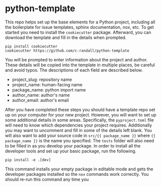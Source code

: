 # python-template

This repo helps set up the base elements for a Python project, including all the boilerplate for issue templates, sphinx documentation, nox, etc. To get started you need to install the `cookiecutter` package. Afterward, you can download the template and fill in the details when prompted.

```
pip install cookiecutter
cookiecutter https://github.com/c-randall/python-template
```

You will be prompted to enter information about the project and author. These details will be copied into the template in multiple places, be careful and avoid typos. The descriptions of each field are described below.

* project_slug: repository name
* project_name: human-facing name
* package_name: python import name
* author_name: author's name
* author_email: author's email

After you have completed these steps you should have a template repo set up on your computer for your new project. However, you will want to set up some additional details in some areas. Specifically, the `pyproject.toml` file will need to know which dependencies your project requires. Additionally you may want to uncomment and fill in some of the details left blank. You will also want to add your source code in `src/{{ package_name }}` where `{{ package_name }}` is the name you specified. The `tests` folder will also need to be filled in as you develop your package. In order to install all the developer tools and set up your basic package, run the following.

```
pip install -e .[dev]
```

This command installs your empty package in editable mode and gets the developer packages installed so the `nox` commands work correctly. You should re-run this command any time you 
